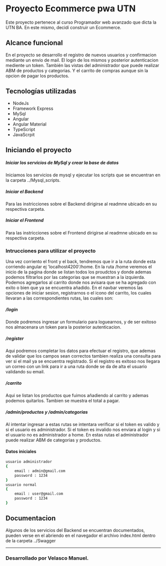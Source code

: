 # Proyecto Ecommerce pwa UTN
Este proyecto pertenece al curso Programador web avanzado que dicta la UTN BA. En este mismo, decidí construir un Ecommerce.
## Alcance funcional
En el proyecto se desarrollo el registro de nuevos usuarios y confirmacion mediante un envio de mail. El login de los mismos y posterior autenticacion mediente un token.
También las vistas del administrador que puede realizar ABM de productos y categorias.
Y el carrito de compras aunque sin la opcion de pagar los productos.
## Tecnologías utilizadas 
* NodeJs
* Framework Express
* MySql
* Angular
* Angular Material
* TypeScript
* JavaScrpit
## Iniciando el proyecto
##### Iniciar los servicios de MySql y crear la base de datos
Iniciamos los servicios de mysql y ejecutar los scripts que se encuentran en la carpeta ../Mysql_scripts.

##### Iniciar el Backend
Para las instricciones sobre el Backend dirigirse al readmne ubicado en su respectiva carpeta.

##### Iniciar el Frontend
Para las instricciones sobre el Frontend dirigirse al readmne ubicado en su respectiva carpeta.

### Intrucciones para utilizar el proyecto
Una vez corriento el front y el back, tendremos que ir a la ruta donde esta corriendo angular ej 'localhost4200'/home.
En la ruta /home veremos el inicio de la pagina donde se listan todos los proudctos y donde ademas podemos filtrarlos por las categorias que se muestran a la izquierda. Podemos agregarlos al carrito donde nos avisara que se ha agregado con exito o bien que ya se encuentra añadido.
En el navbar veremos las opciones de iniciar sesion, registrarnos o el icono del carrito, los cuales llevaran a las correspondientes rutas, las cuales son:
##### /login
Donde podremos ingresar un formulario para loguearnos, y de ser exitoso nos almacenara un token para la posterior autenticacion.
##### /register
Aqui podremos completar los datos para efectuar el registro, que ademas de validar que los campos sean correctos tambien realiza una consulta para ver si el mail ya se encuentra registrado.
Si el registro es exitoso nos llegara un correo con un link para ir a una ruta donde se da de alta el usuario validando su email.

##### /carrito
Aqui se listan los productos que fuimos añadiendo al carrito y ademas podemos quitarlos. Tambien se muestra el total a pagar.

##### /admin/productos y /admin/categorias
Al intentar ingresar a estas rutas se intentara verificar si el token es valido y si el usuario es administrador. Si el token es invalido nos enviara al login y si el usuario no es administrador a home.
En estas rutas el administrador puede realizar ABM de categorias y productos.

#### Datos iniciales

```sh
usuario administrador
{
    email : admin@gmail.com
    password : 1234
}
usuario normal
{
    email : user@gmail.com
    password : 1234
}
```



## Documentacion

Algunos de los servicios del Backend se encuentran documentados, pueden verse en el abriendo en el navegador el archivo index.html dentro de la carpeta ../Swagger

---

### Desarrollado por Velasco Manuel. 